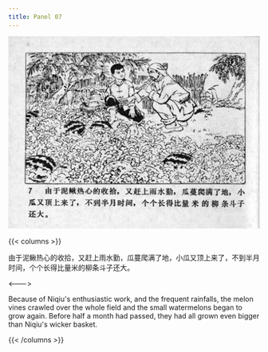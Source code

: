 ```yaml
---
title: Panel 07
---
```


![niqiu page](./../../images/niqiu/seifert0397_nqkg_0011_007.jpg)

{{< columns >}}

由于泥鳅热心的收拾，又赶上雨水勤，瓜蔓爬满了地，小瓜又顶上来了，不到半月时间，个个长得比量米的柳条斗子还大。

<--->

Because of Niqiu's enthusiastic work, and the frequent rainfalls, the melon vines crawled over the whole field and the small watermelons began to grow again. Before half a month had passed, they had all grown even bigger than Niqiu's wicker basket.

{{< /columns >}}